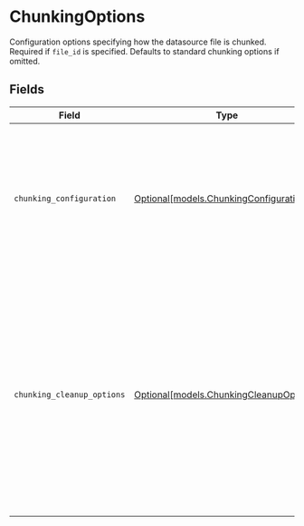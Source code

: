 # ChunkingOptions

Configuration options specifying how the datasource file is chunked. Required if `file_id` is specified. Defaults to standard chunking options if omitted.


## Fields

| Field                                                                                                                                                                                                          | Type                                                                                                                                                                                                           | Required                                                                                                                                                                                                       | Description                                                                                                                                                                                                    |
| -------------------------------------------------------------------------------------------------------------------------------------------------------------------------------------------------------------- | -------------------------------------------------------------------------------------------------------------------------------------------------------------------------------------------------------------- | -------------------------------------------------------------------------------------------------------------------------------------------------------------------------------------------------------------- | -------------------------------------------------------------------------------------------------------------------------------------------------------------------------------------------------------------- |
| `chunking_configuration`                                                                                                                                                                                       | [Optional[models.ChunkingConfiguration]](../models/chunkingconfiguration.md)                                                                                                                                   | :heavy_minus_sign:                                                                                                                                                                                             | The chunking configuration settings for the datasource. Defaults to the system's standard chunking configuration if not specified.                                                                             |
| `chunking_cleanup_options`                                                                                                                                                                                     | [Optional[models.ChunkingCleanupOptions]](../models/chunkingcleanupoptions.md)                                                                                                                                 | :heavy_minus_sign:                                                                                                                                                                                             | The cleanup options applied to the datasource content. All options are enabled by default to ensure enhanced security and optimal chunk quality. Defaults to system-standard cleanup options if not specified. |